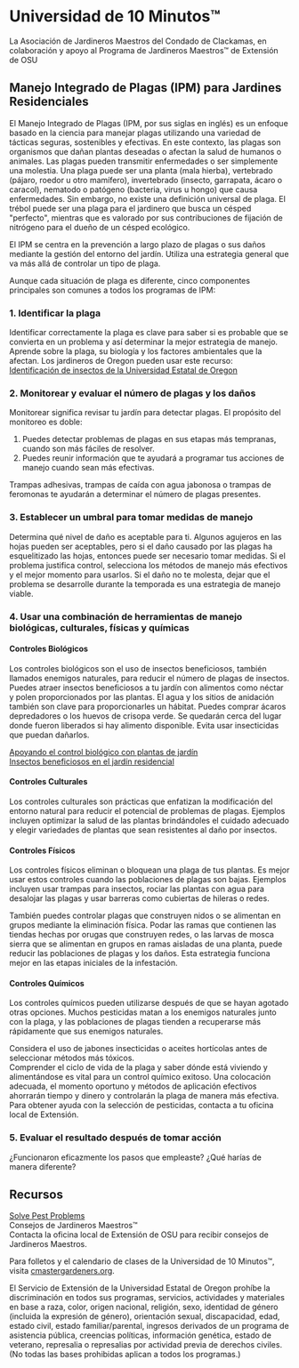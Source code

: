 # Universidad de 10 Minutos™  
La Asociación de Jardineros Maestros del Condado de Clackamas, en colaboración y apoyo al Programa de Jardineros Maestros™ de Extensión de OSU  

## Manejo Integrado de Plagas (IPM) para Jardines Residenciales  
El Manejo Integrado de Plagas (IPM, por sus siglas en inglés) es un enfoque basado en la ciencia para manejar plagas utilizando una variedad de tácticas seguras, sostenibles y efectivas. En este contexto, las plagas son organismos que dañan plantas deseadas o afectan la salud de humanos o animales. Las plagas pueden transmitir enfermedades o ser simplemente una molestia. Una plaga puede ser una planta (mala hierba), vertebrado (pájaro, roedor u otro mamífero), invertebrado (insecto, garrapata, ácaro o caracol), nematodo o patógeno (bacteria, virus u hongo) que causa enfermedades. Sin embargo, no existe una definición universal de plaga. El trébol puede ser una plaga para el jardinero que busca un césped "perfecto", mientras que es valorado por sus contribuciones de fijación de nitrógeno para el dueño de un césped ecológico.  

El IPM se centra en la prevención a largo plazo de plagas o sus daños mediante la gestión del entorno del jardín. Utiliza una estrategia general que va más allá de controlar un tipo de plaga.  

Aunque cada situación de plaga es diferente, cinco componentes principales son comunes a todos los programas de IPM:  

### 1. Identificar la plaga  
Identificar correctamente la plaga es clave para saber si es probable que se convierta en un problema y así determinar la mejor estrategia de manejo. Aprende sobre la plaga, su biología y los factores ambientales que la afectan. Los jardineros de Oregon pueden usar este recurso:  
[Identificación de insectos de la Universidad Estatal de Oregon](https://extension.oregonstate.edu/pests-weeds-diseases/insects/insect-identification)  

### 2. Monitorear y evaluar el número de plagas y los daños  
Monitorear significa revisar tu jardín para detectar plagas. El propósito del monitoreo es doble:  
1. Puedes detectar problemas de plagas en sus etapas más tempranas, cuando son más fáciles de resolver.  
2. Puedes reunir información que te ayudará a programar tus acciones de manejo cuando sean más efectivas.  

Trampas adhesivas, trampas de caída con agua jabonosa o trampas de feromonas te ayudarán a determinar el número de plagas presentes.  

### 3. Establecer un umbral para tomar medidas de manejo  
Determina qué nivel de daño es aceptable para ti. Algunos agujeros en las hojas pueden ser aceptables, pero si el daño causado por las plagas ha esquelitizado las hojas, entonces puede ser necesario tomar medidas. Si el problema justifica control, selecciona los métodos de manejo más efectivos y el mejor momento para usarlos. Si el daño no te molesta, dejar que el problema se desarrolle durante la temporada es una estrategia de manejo viable.  

### 4. Usar una combinación de herramientas de manejo biológicas, culturales, físicas y químicas  
#### Controles Biológicos  
Los controles biológicos son el uso de insectos beneficiosos, también llamados enemigos naturales, para reducir el número de plagas de insectos. Puedes atraer insectos beneficiosos a tu jardín con alimentos como néctar y polen proporcionados por las plantas. El agua y los sitios de anidación también son clave para proporcionarles un hábitat. Puedes comprar ácaros depredadores o los huevos de crisopa verde. Se quedarán cerca del lugar donde fueron liberados si hay alimento disponible. Evita usar insecticidas que puedan dañarlos.  

[Apoyando el control biológico con plantas de jardín](https://gardenecology.oregonstate.edu/sites/agscid7/files/gardenecology/gel_brief_2_biocontrol.pdf)  
[Insectos beneficiosos en el jardín residencial](https://cmastergardeners.files.wordpress.com/2022/02/beneficial-insects.pdf)  

#### Controles Culturales  
Los controles culturales son prácticas que enfatizan la modificación del entorno natural para reducir el potencial de problemas de plagas. Ejemplos incluyen optimizar la salud de las plantas brindándoles el cuidado adecuado y elegir variedades de plantas que sean resistentes al daño por insectos.  

#### Controles Físicos  
Los controles físicos eliminan o bloquean una plaga de tus plantas. Es mejor usar estos controles cuando las poblaciones de plagas son bajas. Ejemplos incluyen usar trampas para insectos, rociar las plantas con agua para desalojar las plagas y usar barreras como cubiertas de hileras o redes.  

También puedes controlar plagas que construyen nidos o se alimentan en grupos mediante la eliminación física. Podar las ramas que contienen las tiendas hechas por orugas que construyen redes, o las larvas de mosca sierra que se alimentan en grupos en ramas aisladas de una planta, puede reducir las poblaciones de plagas y los daños. Esta estrategia funciona mejor en las etapas iniciales de la infestación.  

#### Controles Químicos  
Los controles químicos pueden utilizarse después de que se hayan agotado otras opciones. Muchos pesticidas matan a los enemigos naturales junto con la plaga, y las poblaciones de plagas tienden a recuperarse más rápidamente que sus enemigos naturales.  

Considera el uso de jabones insecticidas o aceites hortícolas antes de seleccionar métodos más tóxicos.  
Comprender el ciclo de vida de la plaga y saber dónde está viviendo y alimentándose es vital para un control químico exitoso. Una colocación adecuada, el momento oportuno y métodos de aplicación efectivos ahorrarán tiempo y dinero y controlarán la plaga de manera más efectiva. Para obtener ayuda con la selección de pesticidas, contacta a tu oficina local de Extensión.  

### 5. Evaluar el resultado después de tomar acción  
¿Funcionaron eficazmente los pasos que empleaste? ¿Qué harías de manera diferente?  

## Recursos  
[Solve Pest Problems](https://solvepestproblems.oregonstate.edu/)  
Consejos de Jardineros Maestros™  
Contacta la oficina local de Extensión de OSU para recibir consejos de Jardineros Maestros.  

Para folletos y el calendario de clases de la Universidad de 10 Minutos™, visita [cmastergardeners.org](https://cmastergardeners.org).  

El Servicio de Extensión de la Universidad Estatal de Oregon prohíbe la discriminación en todos sus programas, servicios, actividades y materiales en base a raza, color, origen nacional, religión, sexo, identidad de género (incluida la expresión de género), orientación sexual, discapacidad, edad, estado civil, estado familiar/parental, ingresos derivados de un programa de asistencia pública, creencias políticas, información genética, estado de veterano, represalia o represalias por actividad previa de derechos civiles. (No todas las bases prohibidas aplican a todos los programas.)